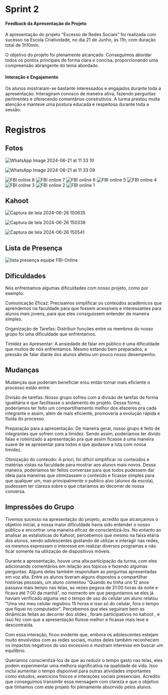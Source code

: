 # Sprint 2

#### Feedback da Apresentação do Projeto
A apresentação do projeto "Excesso de Redes Sociais" foi realizada com sucesso na Escola Criatividade, no dia 21 de Junho, às 11h, com duração total de 1h10min.

O objetivo do projeto foi plenamente alcançado. Conseguimos abordar todos os pontos principais de forma clara e concisa, proporcionando uma compreensão abrangente do tema abordado.

#### Interação e Engajamento
Os alunos mostraram-se bastante interessados e engajados durante toda a apresentação. Interagiram conosco de maneira ativa, fazendo perguntas pertinentes e oferecendo comentários construtivos. A turma prestou muita atenção e manteve uma postura educada e respeitosa durante toda a sessão.

# Registros

## Fotos

![WhatsApp Image 2024-06-21 at 11 33 10](https://github.com/ICEI-PUC-Minas-PPC-CC/ppc-cc-2024-1-ment2-manha-fbi_aplicativosonlines/assets/161269703/28ffee75-f7d2-4f81-aca6-f0b22354c502)

![WhatsApp Image 2024-06-21 at 11 33 09](https://github.com/ICEI-PUC-Minas-PPC-CC/ppc-cc-2024-1-ment2-manha-fbi_aplicativosonlines/assets/161269703/b338ae9a-e770-47d4-9260-a415d13b66ca)

![FBI online 8](https://github.com/ICEI-PUC-Minas-PPC-CC/ppc-cc-2024-1-ment2-manha-fbi_aplicativosonlines/assets/81312361/68b2e179-762d-4ebe-a49f-a041712a3983)
![FBI online 7](https://github.com/ICEI-PUC-Minas-PPC-CC/ppc-cc-2024-1-ment2-manha-fbi_aplicativosonlines/assets/81312361/ecfb8dc7-5a43-43c3-8b8e-5442baea09ef)
![FBI online 6](https://github.com/ICEI-PUC-Minas-PPC-CC/ppc-cc-2024-1-ment2-manha-fbi_aplicativosonlines/assets/81312361/40731dfc-3884-4c2b-8509-43e1d51c5bda)
![FBI online 5](https://github.com/ICEI-PUC-Minas-PPC-CC/ppc-cc-2024-1-ment2-manha-fbi_aplicativosonlines/assets/81312361/2b7a3d5f-04bb-4fe5-a83b-8b417c1ab995)
![FBI online 4](https://github.com/ICEI-PUC-Minas-PPC-CC/ppc-cc-2024-1-ment2-manha-fbi_aplicativosonlines/assets/81312361/e0aa2fe7-abb7-4e0c-971b-ff84ef106c41)
![FBI online 3](https://github.com/ICEI-PUC-Minas-PPC-CC/ppc-cc-2024-1-ment2-manha-fbi_aplicativosonlines/assets/81312361/40a930f1-7f90-4159-9d48-fbd337dffbea)
![FBI online 2](https://github.com/ICEI-PUC-Minas-PPC-CC/ppc-cc-2024-1-ment2-manha-fbi_aplicativosonlines/assets/81312361/c965dc14-89bc-4a5c-a3cd-b0274efd66f6)
![FBI online 1](https://github.com/ICEI-PUC-Minas-PPC-CC/ppc-cc-2024-1-ment2-manha-fbi_aplicativosonlines/assets/81312361/844bd553-75a1-4031-a2fd-7ee4e7f34aef)


## Kahoot

![Captura de tela 2024-06-26 150635](https://github.com/ICEI-PUC-Minas-PPC-CC/ppc-cc-2024-1-ment2-manha-fbi_aplicativosonlines/assets/161664487/66e82734-4a07-448c-a8d9-ed6c9a8752cc)

![Captura de tela 2024-06-26 150338](https://github.com/ICEI-PUC-Minas-PPC-CC/ppc-cc-2024-1-ment2-manha-fbi_aplicativosonlines/assets/161664487/5b4f0409-cf56-4fae-9ab6-0f0ca966c028)

![Captura de tela 2024-06-26 150541](https://github.com/ICEI-PUC-Minas-PPC-CC/ppc-cc-2024-1-ment2-manha-fbi_aplicativosonlines/assets/161664487/558c5731-a74f-4ce0-bc00-a7702f7b9929)


## Lista de Presença

![lista presença equipe FBI-Online](https://github.com/ICEI-PUC-Minas-PPC-CC/ppc-cc-2024-1-ment2-manha-fbi_aplicativosonlines/assets/81312361/05061bb6-5723-4005-8e73-4e0fe797c430)

## Dificuldades

Nós enfrentamos algumas dificuldades com nosso projeto, como por exemplo:

Comunicação Eficaz: Precisamos simplificar os conteúdos acadêmicos que aprendemos na faculdade para que fossem acessíveis e interessantes para alunos mais jovens, para que eles consiguissem entender de maneira simples.

Organização de Tarefas: Distribuir funções entre os membros do nosso grupo foi uma dificuldade que enfrentamos.

Timidez ao Apresentar: A ansiedade de falar em público é uma dificuldade que muitos de nós enfrentamos. Mesmo estando bem preparados, a pressão de falar diante dos alunos afetou um pouco nosso desempenho.

## Mudanças

Mudanças que poderiam beneficiar e/ou então tornar mais eficiente o processo estão entre:

Divisão de tarefas: Nosso grupo sofreu com a divisão de tarefas de forma igualitária e que facilitasse o andamento do projeto. Dessa forma, poderíamos ter feito um compartilhamento melhor dos afazeres pra cada integrante e assim, além de mais eficiente, promoveria a evolução rápida e fluída do processo.

Preparação para a apresentação: De maneira geral, nosso grupo é feito de integrantes que sofrem com a timidez. Sendo assim, poderíamos ter divido falas e roteirizado a apresentação pra que assim ficasse à uma maneira suave de se apresentar para todos e que ajudasse a luta com nossa timidez.

Otimização do conteúdo: A priori, foi dificil simplificar os conteúdos e matérias vistas na faculdade para mostrar aos alunos mais novos. Dessa maneira, poderíamos ter feitos conversas para que todos pudessem dar ideia para maneiras que otimizassem o conteúdo e ficasse simples para que qualquer um, mas principalmente o publico alvo (alunos da escola), pudessem ter clareza sobre o que citaríamos ao decorrer de nossa conversa.

## Impressões do Grupo

Tivemos sucesso na apresentação do projeto, acredito que alcançamos o objetivo inicial, a nossa maior dificuldade havia sido entender o nosso público e encontrar uma maneira eficaz de conscientizá-los. No entanto ao analisar as estatísticas do Kahoot, percebemos que mesmo na faixa etária dos alunos, sendo adolescentes gostando de utilizar e interagir nas redes, os mesmos expressam o interesse em realizar diversos programas e não ficar somente na utilização de dispositivos móveis.

Durante a apresentação, houve uma alta participação da turma, com eles adicionando comentários em relação aos tópicos e fazendo algumas perguntas. Alguns deles também respondiam as perguntas apresentadas em voz alta. Entre os alunos tiveram alguns dispostos a compartilhar histórias pessoais, um aluno comentou "Quando eu tinha uns 12 anos passava mais tempo nas telas, as vezes pegava de 21:00 horas da noite e ficava até 7:00 da manhã", no momento em que perguntamos se eles já haviam verificado alguma vez o tempo de uso do celular um aluno relatou "Uma vez meu celular registrou 15 horas e isso só do celular, fora o tempo que fiquei no computador". Percebemos que eles seguiram bem as dinâmicas feitas ao decorrer dos slides , foram participativos no kahoot , e isso fez com que a apresentação fluísse melhor e ficasse mais leve e descontraída.

Com essa interação, ficou evidente que, embora os adolescentes estejam muito envolvidos com as redes sociais, muitos deles também reconhecem os impactos negativos do uso excessivo e mostram interesse em buscar um equilíbrio.

Queríamos conscientizá-los de que ao reduzir o tempo gasto nas telas, eles podem experimentar uma melhora significativa na qualidade de vida. Isso inclui aumentar o tempo disponível para outras atividades importantes como estudos, exercícios físicos e interações sociais presenciais. Acredito que conseguimos transmitir essa mensagem com clareza e que o objetivo que tínhamos com este projeto foi plenamente absorvido pelos alunos.


